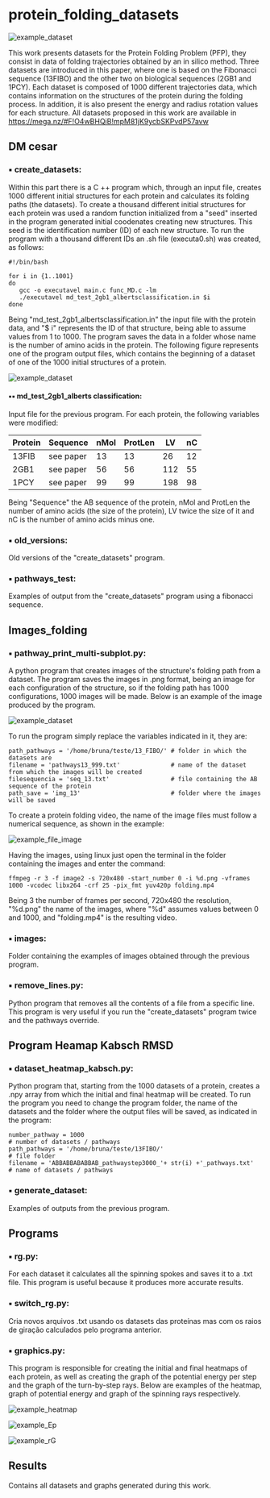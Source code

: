 # protein_folding_datasets

![example_dataset](https://github.com/bioinfolabic/protein_folding_datasets/blob/master/Images/gif_exemplo.gif)

  This work presents datasets for the Protein Folding Problem (PFP), they consist in data of folding trajectories obtained by an in silico method.
  Three datasets are introduced in this paper, where one is based on the Fibonacci sequence (13FIBO) and the other two on biological sequences (2GB1 and 1PCY). Each dataset is composed of 1000 different trajectories data, which contains information on the structures of the protein during the folding process. In addition, it is also present the energy and radius rotation values for each structure.
All datasets proposed in this work are available in https://mega.nz/#F!O4wBHQiB!mpM81jK9ycbSKPvdP57avw




## DM cesar
### ▪ create_datasets: 
Within this part there is a C ++ program which, through an input file, creates 1000 different initial structures for each protein and calculates its folding paths (the datasets).
To create a thousand different initial structures for each protein was used a random function initialized from a "seed" inserted in the program generated initial coodenates creating new structures. This seed is the identification number (ID) of each new structure. To run the program with a thousand different IDs an .sh file (executa0.sh) was created, as follows:

```
#!/bin/bash

for i in {1..1001}
do
   gcc -o executavel main.c func_MD.c -lm
   ./executavel md_test_2gb1_albertsclassification.in $i
done
```

Being "md_test_2gb1_albertsclassification.in" the input file with the protein data, and "$ i" represents the ID of that structure, being able to assume values from 1 to 1000. The program saves the data in a folder whose name is the number of amino acids in the protein. The following figure represents one of the program output files, which contains the beginning of a dataset of one of the 1000 initial structures of a protein.

![example_dataset](https://github.com/bioinfolabic/protein_folding_datasets/blob/master/Images/format_dataset.png)

#### ▪▪ md_test_2gb1_alberts classification:
Input file for the previous program. For each protein, the following variables were modified:

 Protein  |  Sequence | nMol | ProtLen |  LV  |  nC  |
--------- | ----------|------|---------|------|------|
13FIB     | see paper |  13  |    13   |  26  |  12  |
2GB1      | see paper |  56  |    56   |  112 |  55  |
1PCY      | see paper |  99  |    99   |  198 |  98  |

Being "Sequence" the AB sequence of the protein, nMol and ProtLen the number of amino acids (the size of the protein), LV twice the size of it and nC is the number of amino acids minus one.
### ▪ old_versions:
Old versions of the "create_datasets" program.
### ▪ pathways_test:
Examples of output from the "create_datasets" program using a fibonacci sequence. 





## Images_folding
### ▪ pathway_print_multi-subplot.py:
A python program that creates images of the structure's folding path from a dataset. The program saves the images in .png format, being an image for each configuration of the structure, so if the folding path has 1000 configurations, 1000 images will be made. Below is an example of the image produced by the program.

![example_dataset](https://github.com/bioinfolabic/protein_folding_datasets/blob/master/Images/exemplo_img_56_1000.png)

To run the program simply replace the variables indicated in it, they are:

```
path_pathways = '/home/bruna/teste/13_FIBO/' # folder in which the datasets are
filename = 'pathways13_999.txt'              # name of the dataset from which the images will be created
filesequencia = 'seq_13.txt'                 # file containing the AB sequence of the protein
path_save = 'img_13'                         # folder where the images will be saved
```

To create a protein folding video, the name of the image files must follow a numerical sequence, as shown in the example:

![example_file_image](https://github.com/bioinfolabic/protein_folding_datasets/blob/master/Images/exemplo_arquivo_imagem.png)

Having the images, using linux just open the terminal in the folder containing the images and enter the command:

```
ffmpeg -r 3 -f image2 -s 720x480 -start_number 0 -i %d.png -vframes 1000 -vcodec libx264 -crf 25 -pix_fmt yuv420p folding.mp4
```

Being 3 the number of frames per second, 720x480 the resolution, "%d.png" the name of the images, where "%d" assumes values between 0 and 1000, and "folding.mp4" is the resulting video.


### ▪ images:
Folder containing the examples of images obtained through the previous program.
### ▪ remove_lines.py:
Python program that removes all the contents of a file from a specific line. This program is very useful if you run the "create_datasets" program twice and the pathways override.





## Program Heamap Kabsch RMSD
### ▪ dataset_heatmap_kabsch.py:
Python program that, starting from the 1000 datasets of a protein, creates a .npy array from which the initial and final heatmap will be created. To run the program you need to change the program folder, the name of the datasets and the folder where the output files will be saved, as indicated in the program:
```
number_pathway = 1000                                                 # number of datasets / pathways
path_pathways = '/home/bruna/teste/13FIBO/'                           # file folder
filename = 'ABBABBABABBAB_pathwaystep3000_'+ str(i) +'_pathways.txt'  # name of datasets / pathways
```
### ▪ generate_dataset:
Examples of outputs from the previous program.





## Programs
### ▪ rg.py:
For each dataset it calculates all the spinning spokes and saves it to a .txt file. This program is useful because it produces more accurate results.
### ▪ switch_rg.py:
Cria novos arquivos .txt usando os datasets das proteínas mas com os raios de giração calculados pelo programa anterior.
### ▪ graphics.py:
This program is responsible for creating the initial and final heatmaps of each protein, as well as creating the graph of the potential energy per step and the graph of the turn-by-step rays. Below are examples of the heatmap, graph of potential energy and graph of the spinning rays respectively.

![example_heatmap](https://github.com/bioinfolabic/protein_folding_datasets/blob/master/Images/heatmap_1PCY_begin.png)

![example_Ep](https://github.com/bioinfolabic/protein_folding_datasets/blob/master/Images/average_Ep.png)

![example_rG](https://github.com/bioinfolabic/protein_folding_datasets/blob/master/Images/average_Rg_1PCY.png)





## Results
Contains all datasets and graphs generated during this work.
